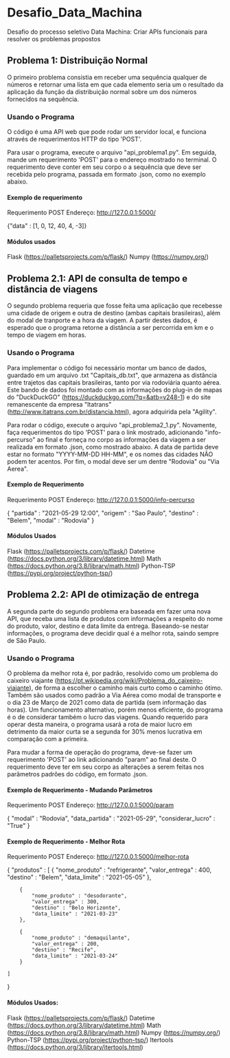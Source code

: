 # Desafio_Data_Machina
Desafio do processo seletivo Data Machina: Criar APIs funcionais para resolver os problemas propostos

## Problema 1: Distribuição Normal
O primeiro problema consistia em receber uma sequência qualquer de números e retornar uma lista em que cada elemento seria um o resultado da aplicação da função da distribuição normal sobre um dos números fornecidos na sequência.

### Usando o Programa
O código é uma API web que pode rodar um servidor local, e funciona através de requerimentos HTTP do tipo 'POST'.
 
Para usar o programa, execute o arquivo "api_problema1.py". Em seguida, mande um requerimento 'POST' para o endereço mostrado no terminal. O requerimento deve conter em seu corpo o a sequência que deve ser recebida pelo programa, passada em formato .json, como no exemplo abaixo.
 
#### Exemplo de requerimento
 
 Requerimento POST
 Endereço: http://127.0.0.1:5000/
 
 {"data" : [1, 0, 12, 40, 4, -3]}
 
#### Módulos usados
Flask (https://palletsprojects.com/p/flask/)
Numpy (https://numpy.org/)
 
## Problema 2.1: API de consulta de tempo e distância de viagens
O segundo problema requeria que fosse feita uma aplicação que recebesse uma cidade de origem e outra de destino (ambas capitais brasileiras), além do modal de tranporte e a hora da viagem. A partir destes dados, é esperado que o programa retorne a distância a ser percorrida em km e o tempo de viagem em horas.
 
### Usando o Programa
Para implementar o código foi necessário montar um banco de dados, guardado em um arquivo .txt "Capitais_db.txt", que armazena as distância entre trajetos das capitais brasileiras, tanto por via rodoviária quanto aérea. Este bando de dados foi montado com as informações do plug-in de mapas do "DuckDuckGO" (https://duckduckgo.com/?q=&atb=v248-1) e do site remanescente da empresa "Itatrans" (http://www.itatrans.com.br/distancia.html), agora adquirida pela "Agility".
 
Para rodar o código, execute o arquivo "api_problema2_1.py". Novamente, faça requerimentos do tipo 'POST' para o link mostrado, adicionando "info-percurso" ao final e forneça no corpo as informações da viagem a ser realizada em formato .json, como mostrado abaixo. A data de partida deve estar no formato "YYYY-MM-DD HH-MM", e os nomes das cidades NÃO podem ter acentos. Por fim, o modal deve ser um dentre "Rodovia" ou "Via Aerea".

#### Exemplo de Requerimento

Requerimento POST
Endereço: http://127.0.0.1:5000/info-percurso

{
  "partida" : "2021-05-29 12:00",
  "origem" : "Sao Paulo",
  "destino" : "Belem",
  "modal" : "Rodovia"
}

#### Módulos Usados
Flask (https://palletsprojects.com/p/flask/)
Datetime (https://docs.python.org/3/library/datetime.html)
Math (https://docs.python.org/3.8/library/math.html)
Python-TSP (https://pypi.org/project/python-tsp/)

## Problema 2.2: API de otimização de entrega
A segunda parte do segundo problema era baseada em fazer uma nova API, que receba uma lista de produtos com informações a respeito do nome do produto, valor, destino e data limite da entrega. Baseando-se nestar informações, o programa deve decidir qual é a melhor rota, saindo sempre de São Paulo.

### Usando o Programa
O problema da melhor rota é, por padrão, resolvido como um problema do caixeiro viajante (https://pt.wikipedia.org/wiki/Problema_do_caixeiro-viajante), de forma a escolher o caminho mais curto como o caminho ótimo. Também são usados como padrão a Via Aérea como modal de transporte e o dia 23 de Março de 2021 como data de partida (sem informação das horas).
Um funcionamento alternativo, porém menos eficiente, do programa é o de considerar também o lucro das viagens. Quando requerido para operar desta maneira, o programa usará a rota de maior lucro em detrimento da maior curta se a segunda for 30% menos lucrativa em comparação com a primeira.

Para mudar a forma de operação do programa, deve-se fazer um requerimento 'POST' ao link adicionando "param" ao final deste. O requerimento deve ter em seu corpo as alterações a serem feitas nos parâmetros padrões do código, em formato .json.

#### Exemplo de Requerimento - Mudando Parâmetros

Requerimento POST
Endereço: http://127.0.0.1:5000/param

{
  "modal" : "Rodovia",
  "data_partida" : "2021-05-29",
  "considerar_lucro" : "True"
}

#### Exemplo de Requerimento - Melhor Rota

Requerimento POST
Endereço: http://127.0.0.1:5000/melhor-rota

{ "produtos" :
    [
        {
            "nome_produto" : "refrigerante",
            "valor_entrega" : 400,
            "destino" : "Belem",
            "data_limite" : "2021-05-05"
        },
        
        {
            "nome_produto" : "desodorante",
            "valor_entrega" : 300,
            "destino" : "Belo Horizonte",
            "data_limite" : "2021-03-23"
        },

        {
            "nome_produto" : "demaquilante",
            "valor_entrega" : 200,
            "destino" : "Recife",
            "data_limite" : "2021-03-24"
        }

    ]
}

#### Módulos Usados:
Flask (https://palletsprojects.com/p/flask/)
Datetime (https://docs.python.org/3/library/datetime.html)
Math (https://docs.python.org/3.8/library/math.html)
Numpy (https://numpy.org/)
Python-TSP (https://pypi.org/project/python-tsp/)
Itertools (https://docs.python.org/3/library/itertools.html)
 
 
